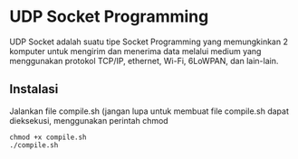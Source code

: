 # UDP Socket Programming

UDP Socket adalah suatu tipe Socket Programming yang memungkinkan 2 komputer untuk mengirim dan menerima data melalui medium yang menggunakan protokol TCP/IP,
ethernet, Wi-Fi, 6LoWPAN, dan lain-lain.

## Instalasi

Jalankan file compile.sh (jangan lupa untuk membuat file compile.sh dapat dieksekusi, menggunakan perintah chmod

    chmod +x compile.sh
    ./compile.sh
